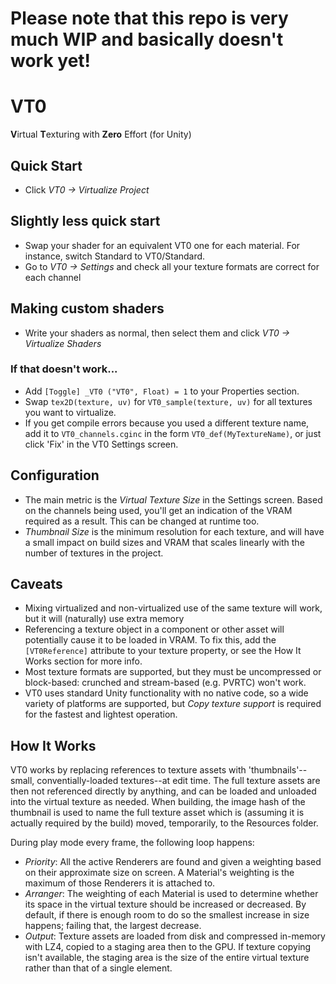 # Please note that this repo is very much WIP and basically doesn't work yet!

# VT0
**V**irtual **T**exturing with **Zero** Effort (for Unity)

## Quick Start

* Click *VT0 -> Virtualize Project*

## Slightly less quick start

* Swap your shader for an equivalent VT0 one for each material. For instance, switch Standard to VT0/Standard.
* Go to *VT0 -> Settings* and check all your texture formats are correct for each channel

## Making custom shaders

* Write your shaders as normal, then select them and click *VT0 -> Virtualize Shaders*

### If that doesn't work...

* Add `[Toggle] _VT0 ("VT0", Float) = 1` to your Properties section.
* Swap `tex2D(texture, uv)` for `VT0_sample(texture, uv)` for all textures you want to virtualize.
* If you get compile errors because you used a different texture name, add it to `VT0_channels.cginc` in the form `VT0_def(MyTextureName)`, or just click 'Fix' in the VT0 Settings screen.

## Configuration

* The main metric is the *Virtual Texture Size* in the Settings screen. Based on the channels being used, you'll get an indication of the VRAM required as a result. This can be changed at runtime too.
* *Thumbnail Size* is the minimum resolution for each texture, and will have a small impact on build sizes and VRAM that scales linearly with the number of textures in the project.

## Caveats

* Mixing virtualized and non-virtualized use of the same texture will work, but it will (naturally) use extra memory
* Referencing a texture object in a component or other asset will potentially cause it to be loaded in VRAM. To fix this, add the `[VT0Reference]` attribute to your texture property, or see the How It Works section for more info.
* Most texture formats are supported, but they must be uncompressed or block-based: crunched and stream-based (e.g. PVRTC) won't work.
* VT0 uses standard Unity functionality with no native code, so a wide variety of platforms are supported, but *Copy texture support* is required for the fastest and lightest operation.

## How It Works

VT0 works by replacing references to texture assets with 'thumbnails'--small, conventially-loaded textures--at edit time. The full texture assets are then not referenced directly by anything, and can be loaded and unloaded into the virtual texture as needed. When building, the image hash of the thumbnail is used to name the full texture asset which is (assuming it is actually required by the build) moved, temporarily, to the Resources folder.

During play mode every frame, the following loop happens:
* *Priority*: All the active Renderers are found and given a weighting based on their approximate size on screen. A Material's weighting is the maximum of those Renderers it is attached to.
* *Arranger*: The weighting of each Material is used to determine whether its space in the virtual texture should be increased or decreased. By default, if there is enough room to do so the smallest increase in size happens; failing that, the largest decrease.
* *Output*: Texture assets are loaded from disk and compressed in-memory with LZ4, copied to a staging area then to the GPU. If texture copying isn't available, the staging area is the size of the entire virtual texture rather than that of a single element.

